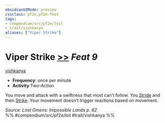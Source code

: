 ```yaml
---
obsidianUIMode: preview
cssclass: pf2e,pf2e-feat
tags:
- compendium/src/pf2e/loil
- trait/vishkanya
aliases: ["Viper Strike"]
---
```

# Viper Strike  [>>](../../rules/core-rulebook/chapter-9-playing-the-game.md#Actions "Two-Action") *Feat 9*  
[vishkanya](../../rules/traits/vishkanya-loil.md)  

- **Frequency**: once per minute
- **Activity** Two-Action

You move and attack with a swiftness that most can't follow. You [Stride](../../rules/actions/stride.md) and then [Strike](../../rules/actions/strike.md). Your movement doesn't trigger reactions based on movement.

*Source: Lost Omens: Impossible Lands p. 62*  
%% #compendium/src/pf2e/loil #trait/vishkanya %%